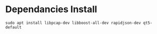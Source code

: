# Dependancies Install
```
sudo apt install libpcap-dev libboost-all-dev rapidjson-dev qt5-default
```